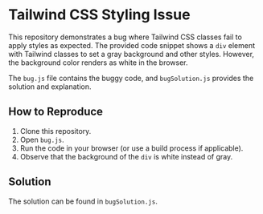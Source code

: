# Tailwind CSS Styling Issue

This repository demonstrates a bug where Tailwind CSS classes fail to apply styles as expected.  The provided code snippet shows a `div` element with Tailwind classes to set a gray background and other styles. However, the background color renders as white in the browser.

The `bug.js` file contains the buggy code, and `bugSolution.js` provides the solution and explanation.

## How to Reproduce

1. Clone this repository.
2. Open `bug.js`.
3. Run the code in your browser (or use a build process if applicable).
4. Observe that the background of the `div` is white instead of gray.

## Solution

The solution can be found in `bugSolution.js`.